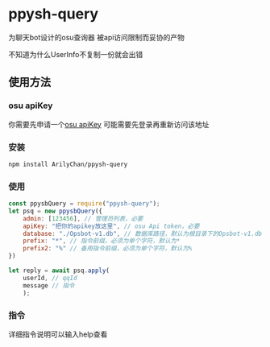 # ppysh-query
为聊天bot设计的osu查询器
被api访问限制而妥协的产物

不知道为什么UserInfo不复制一份就会出错

## 使用方法
### osu apiKey
你需要先申请一个[osu apiKey](https://old.ppy.sh/p/api/)
可能需要先登录再重新访问该地址

### 安装
```sh
npm install ArilyChan/ppysh-query
```

### 使用
```javascript
const ppysbQuery = require("ppysh-query");
let psq = new ppysbQuery({
    admin: [123456], // 管理员列表，必要
    apiKey: "把你的apikey放这里", // osu Api token，必要
    database: "./Opsbot-v1.db", // 数据库路径，默认为根目录下的Opsbot-v1.db
    prefix: "*", // 指令前缀，必须为单个字符，默认为*
    prefix2: "%" // 备用指令前缀，必须为单个字符，默认为%
})

let reply = await psq.apply(
    userId, // qqId
    message // 指令
    );
```

### 指令
详细指令说明可以输入help查看
